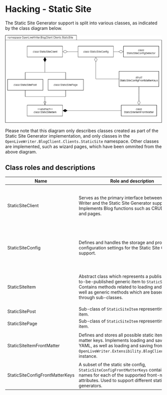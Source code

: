 # Hacking - Static Site

The Static Site Generator support is split into various classes, as indicated by the class diagram below.

![](images/StaticSiteClassDiagram.png)

Please note that this diagram only describes classes created as part of the Static Site Generator implementation, and only classes in the `OpenLiveWriter.BlogClient.Clients.StaticSite` namespace. Other classes are implemented, such as wizard pages, which have been ommited from the above diagram.

## Class roles and descriptions

|Name|Role and description|Dependency summary|
|---|---|---|
|StaticSiteClient|Serves as the primary interface between Open Live Writer and the Static Site Generator support. Implements Blog functions such as CRUD on posts and pages.|<ul><li>Implements IBlogClient</li><li>Inherits BlogClientBase</li><li>Creates a private `StaticSiteConfig` and loads its contents from the provided `IBlogClientCredentialsAccessor` on initiation.</li></ul>|
|StaticSiteConfig|Defines and handles the storage and processing of configuration settings for the Static Site Generator support.|<ul><li>Instantiated in `StaticSiteClient`</li><li>Used-by-reference in `StaticSiteConfigDetector`.</li><li>Instantiates a `StaticSiteConfigFrontMatterKeys`, to be loaded from stored config values.</li></ul>|
|StaticSiteItem|Abstract class which represents a published or yet-to-be-published generic item to `StaticSiteClient`. Contains methods related to loading and saving, as well as generic methods which are based upon through sub-classes.|<ul><li>Contains a `BlogPost` (from `OpenLiveWriter.Extensibility.BlogClient`)</li><li>Generates a `StaticSiteItemFrontMatter` on attribute request</li><li>Abstract class, never instantiated.</li></ul>|
|StaticSitePost|Sub-class of `StaticSiteItem` representing a Post item.|Sub-classes `StaticSiteItem`|
|StaticSitePage|Sub-class of `StaticSiteItem` representing a Page item.|Sub-classes `StaticSiteItem`|
|StaticSiteItemFrontMatter|Defines and stores all possible static item front matter keys. Implements loading and saving from YAML, as well as loading and saving from a `OpenLiveWriter.Extensibility.BlogClient.BlogPost` instance.|<ul><li>Instantiated by `StaticSiteItem` on request.</li><li>Retrieves and stores a `StaticSiteConfigFrontMatterKeys` from `StaticSiteConfig` on construction.</li></li></ul>|
|StaticSiteConfigFrontMatterKeys|A subset of the static site config, `StaticSiteConfigFrontMatterKeys` contains the key names for each of the supported front-matter attributes. Used to support different static site generators.|<ul><li>Instantiated by StaticSiteConfig.</li><li>Used-by-reference in StaticSiteItemFrontMatter</li></ul>|